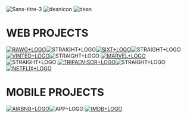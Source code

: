 ![Sans-titre-3](https://user-images.githubusercontent.com/114014511/208993030-9b1afdf9-ec66-4b96-8968-b7c13d8824ca.gif)
![deanicon](https://user-images.githubusercontent.com/114014511/208991930-d204f767-d312-4445-8657-53e695f5bb6c.png)
![dean](https://user-images.githubusercontent.com/114014511/208992141-336b52fc-d884-4e33-a97b-e21bb660e641.png)


# WEB PROJECTS

<a href="https://rawg-rockdean.netlify.app/">![RAWG+LOGO](https://user-images.githubusercontent.com/114014511/208498826-6c934994-4134-4148-bd07-c82e2bb21778.png)</a>![STRAIGHT+LOGO](https://user-images.githubusercontent.com/114014511/208501267-f7a8c6bd-d511-4a58-b6fe-ff169cfc6ff7.png)<a href="https://github.com/6dean">![SIXT+LOGO](https://user-images.githubusercontent.com/114014511/208497321-ca417810-0db7-47af-922a-db14e59c0407.png)</a>![STRAIGHT+LOGO](https://user-images.githubusercontent.com/114014511/208501305-007c2cfd-6201-482e-b27a-9ea49f4423f4.png)
<a href="https://vinted-rockdean.netlify.app/">![VINTED+LOGO](https://user-images.githubusercontent.com/114014511/208497502-02e67459-3fbf-443c-8ebb-ed3c8f4d710b.png)</a>![STRAIGHT+LOGO](https://user-images.githubusercontent.com/114014511/208501395-41b782c9-c034-4de0-92b1-12768138883e.png)
<a href="https://marvel-rockdean.netlify.app/">![MARVEL+LOGO](https://user-images.githubusercontent.com/114014511/208497376-04a88e37-1a6f-4f6e-a7b6-51ed3509b57d.png)</a>![STRAIGHT+LOGO](https://user-images.githubusercontent.com/114014511/208501419-20ceb3c6-a202-4dd6-9922-d75ed818100c.png)
<a href="https://tripadvisor-rockdean.netlify.app/"> ![TRIPADVISOR+LOGO](https://user-images.githubusercontent.com/114014511/208497441-116122eb-f203-4796-aa39-e03bda8f8829.png)</a>![STRAIGHT+LOGO](https://user-images.githubusercontent.com/114014511/208501435-cea307e8-52f6-4167-a682-015f2da35238.png)
<a href="https://netflix-rockdean.netlify.app/">![NETFLIX+LOGO](https://user-images.githubusercontent.com/114014511/208497234-c95e694e-68b0-49e1-bdb1-4f4343fea577.png)</a> 


# MOBILE PROJECTS

<a href="https://github.com/6dean/airbnb">![AIRBNB+LOGO](https://user-images.githubusercontent.com/114014511/208497522-c12cfe12-63f6-434b-b2f3-0f6e04027a30.png)</a>![APP+LOGO](https://user-images.githubusercontent.com/114014511/208501627-87b9c71a-c3bb-43fc-a5c3-5cd9b5d60d2b.png)
<a href="https://github.com/6dean/interstellar">![IMDB+LOGO](https://user-images.githubusercontent.com/114014511/208497583-5c080577-7eff-4560-a884-405bf28eef12.png)</a> 
